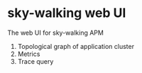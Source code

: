 # sky-walking web UI
The web UI for sky-walking APM

1. Topological graph of application cluster
1. Metrics
1. Trace query
